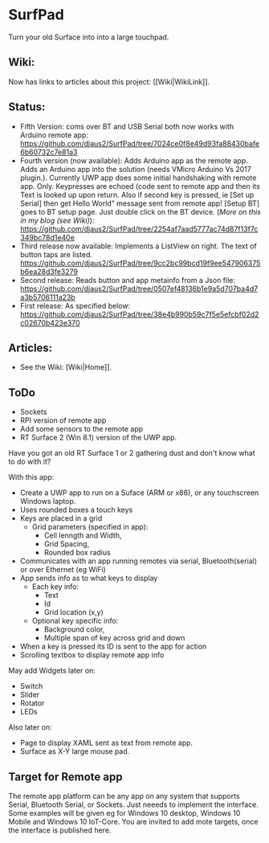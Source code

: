 # SurfPad
Turn your old Surface into into a large touchpad.

## Wiki: 
Now has links to articles about this project: [[Wiki|WikiLink]].

## Status:
- Fifth Version: coms over BT and USB Serial both now works with Arduino remote app:
https://github.com/djaus2/SurfPad/tree/7024ce0f8e49d93fa88430bafe6b60732c7e81a3
- Fourth version (now available): Adds Arduino app as the remote app. Adds an Arduino app into the solution (needs VMicro Arduino Vs 2017 plugin.). Currently UWP app does some initial handshaking with remote app. Only. Keypresses are echoed (code sent to remote app and then its Text is looked up upon return. Also if second key is pressed, ie [Set up Serial] then get Hello World" message sent from remote app! [Setup BT] goes to BT setup page. Just double click on the BT device. (*More on this in my blog (see Wiki)*): https://github.com/djaus2/SurfPad/tree/2254af7aad5777ac74d87f13f7c349bc78d1e40e
- Third release now available: Implements a ListView on right. The text of button taps are listed.
https://github.com/djaus2/SurfPad/tree/9cc2bc99bcd19f9ee547906375b6ea28d3fe3279
- Second release: Reads button and app metainfo from a Json file: https://github.com/djaus2/SurfPad/tree/0507ef48136b1e9a5d707ba4d7a3b5706111a23b
- First release: As specified below:
https://github.com/djaus2/SurfPad/tree/38e4b990b59c7f5e5efcbf02d2c02670b423e370

## Articles:
- See the Wiki: [Wiki|Home]].

## ToDo
- Sockets
- RPI version of remote app
- Add some sensors to the remote app
- RT Surface 2 (Win 8.1) version of the UWP app.

Have you got an old RT Surface 1 or 2 gathering dust and don't know what to do with it?

With this app:
- Create a UWP app to run on a Suface (ARM or x86), or any touchscreen Windows laptop.
- Uses rounded boxes a touch keys
- Keys are placed in a grid
  - Grid parameters (specified in app): 
      - Cell lenngth and Width, 
      - Grid Spacing, 
      - Rounded box radius
- Communicates with an app running remotes via serial, Bluetooth(serial) or over Ethernet (eg WiFi)
- App sends info as to what keys to display 
  - Each key info:
    - Text
    - Id
    - Grid location (x,y)
  - Optional key specific info:
    - Background color, 
    - Multiple span of key across grid and down
- When a key is pressed its ID is sent to the app for action
- Scrolling textbox to display remote app info

May add Widgets later on:
- Switch
- Slider
- Rotator
- LEDs

Also later on:
- Page to display XAML sent as text from remote app.
- Surface as X-Y large mouse pad.

## Target for Remote app
The remote app platform can be any app on any system that supports Serial, Bluetooth Serial, or Sockets. Just neeeds to implement the interface. Some examples will be given eg for Windows 10 desktop, Windows 10 Mobile and Windows 10 IoT-Core. You are invited to add mote targets, once the interface is published here.

